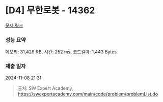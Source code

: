 # [D4] 무한로봇 - 14362 

[문제 링크](https://swexpertacademy.com/main/code/problem/problemDetail.do?contestProbId=AYCne646vKQDFARx) 

### 성능 요약

메모리: 31,428 KB, 시간: 252 ms, 코드길이: 1,443 Bytes

### 제출 일자

2024-11-08 21:31



> 출처: SW Expert Academy, https://swexpertacademy.com/main/code/problem/problemList.do